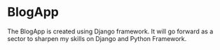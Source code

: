 # BlogApp
The BlogApp is created using Django framework. It will go forward as a sector to sharpen my skills on Django and Python Framework.  
